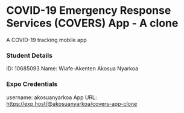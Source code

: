 # COVID-19 Emergency Response Services (COVERS) App - A clone
A COVID-19 tracking mobile app


### Student Details
ID: 10685093
Name: Wiafe-Akenten Akosua Nyarkoa




### Expo Credentials
username: akosuanyarkoa
App URL: https://exp.host/@akosuanyarkoa/covers-app-clone
